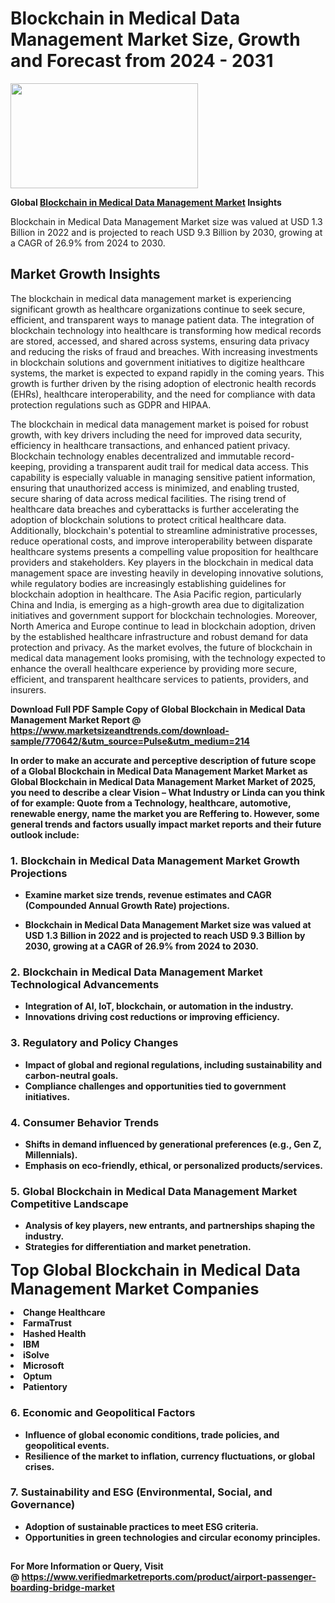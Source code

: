 <H1>Blockchain in Medical Data Management Market Size, Growth and Forecast from 2024 - 2031</H1><img class="aligncenter size-medium wp-image-584254" src="https://thirdeyenews.in/wp-content/uploads/2024/09/Global-Market-Research-300x168.jpeg" alt="" width="300" height="168" /><p><strong>Global&nbsp;<a href="https://www.marketsizeandtrends.com/download-sample/770642/&amp;utm_source=Pulse&amp;utm_medium=214">Blockchain in Medical Data Management Market</a> Insights</strong></p><p>Blockchain in Medical Data Management Market size was valued at USD 1.3 Billion in 2022 and is projected to reach USD 9.3 Billion by 2030, growing at a CAGR of 26.9% from 2024 to 2030.</p><p><h2>Market Growth Insights</h2> <p>The blockchain in medical data management market is experiencing significant growth as healthcare organizations continue to seek secure, efficient, and transparent ways to manage patient data. The integration of blockchain technology into healthcare is transforming how medical records are stored, accessed, and shared across systems, ensuring data privacy and reducing the risks of fraud and breaches. With increasing investments in blockchain solutions and government initiatives to digitize healthcare systems, the market is expected to expand rapidly in the coming years. This growth is further driven by the rising adoption of electronic health records (EHRs), healthcare interoperability, and the need for compliance with data protection regulations such as GDPR and HIPAA.</p> <p><strong></strong></p> <p>The blockchain in medical data management market is poised for robust growth, with key drivers including the need for improved data security, efficiency in healthcare transactions, and enhanced patient privacy. Blockchain technology enables decentralized and immutable record-keeping, providing a transparent audit trail for medical data access. This capability is especially valuable in managing sensitive patient information, ensuring that unauthorized access is minimized, and enabling trusted, secure sharing of data across medical facilities. The rising trend of healthcare data breaches and cyberattacks is further accelerating the adoption of blockchain solutions to protect critical healthcare data. Additionally, blockchain's potential to streamline administrative processes, reduce operational costs, and improve interoperability between disparate healthcare systems presents a compelling value proposition for healthcare providers and stakeholders. Key players in the blockchain in medical data management space are investing heavily in developing innovative solutions, while regulatory bodies are increasingly establishing guidelines for blockchain adoption in healthcare. The Asia Pacific region, particularly China and India, is emerging as a high-growth area due to digitalization initiatives and government support for blockchain technologies. Moreover, North America and Europe continue to lead in blockchain adoption, driven by the established healthcare infrastructure and robust demand for data protection and privacy. As the market evolves, the future of blockchain in medical data management looks promising, with the technology expected to enhance the overall healthcare experience by providing more secure, efficient, and transparent healthcare services to patients, providers, and insurers. <p><strong></p><p><span class=""><strong>Download Full PDF Sample Copy of Global Blockchain in Medical Data Management Market Report</strong> @ <a href="https://www.marketsizeandtrends.com/download-sample/770642/&amp;utm_source=Pulse&amp;utm_medium=214" target="_blank">https://www.marketsizeandtrends.com/download-sample/770642/&amp;utm_source=Pulse&amp;utm_medium=214</a></span></p><p>In order to make an accurate and perceptive description of future scope of a Global&nbsp;Blockchain in Medical Data Management Market Market as Global&nbsp;Blockchain in Medical Data Management Market Market of 2025, you need to describe a clear Vision &ndash; What Industry or Linda can you think of for example: Quote from a Technology, healthcare, automotive, renewable energy, name the market you are Reffering to. However, some general trends and factors usually impact market reports and their future outlook include:</p><h3>1.&nbsp;<strong>Blockchain in Medical Data Management Market Growth Projections</strong></h3><ul><li>Examine market size trends, revenue estimates and CAGR (Compounded Annual Growth Rate) projections.</li><li><p>Blockchain in Medical Data Management Market size was valued at USD 1.3 Billion in 2022 and is projected to reach USD 9.3 Billion by 2030, growing at a CAGR of 26.9% from 2024 to 2030.</p></li></ul><h3>2.&nbsp;<strong>Blockchain in Medical Data Management Market Technological Advancements</strong></h3><ul><li>Integration of AI, IoT, blockchain, or automation in the industry.</li><li>Innovations driving cost reductions or improving efficiency.</li></ul><h3>3.&nbsp;<strong>Regulatory and Policy Changes</strong></h3><ul><li>Impact of global and regional regulations, including sustainability and carbon-neutral goals.</li><li>Compliance challenges and opportunities tied to government initiatives.</li></ul><h3>4.&nbsp;<strong>Consumer Behavior Trends</strong></h3><ul><li>Shifts in demand influenced by generational preferences (e.g., Gen Z, Millennials).</li><li>Emphasis on eco-friendly, ethical, or personalized products/services.</li></ul><h3>5.&nbsp;<strong>Global Blockchain in Medical Data Management Market Competitive Landscape</strong></h3><ul><li>Analysis of key players, new entrants, and partnerships shaping the industry.</li><li>Strategies for differentiation and market penetration.</li></ul><p data-pm-slice="1 1 []"><span style="color: inherit; font-family: inherit; font-size: 25px;">Top Global Blockchain in Medical Data Management Market Companies</span></p><div class="" data-test-id=""><p><li>Change Healthcare</li><li> FarmaTrust</li><li> Hashed Health</li><li> IBM</li><li> iSolve</li><li> Microsoft</li><li> Optum</li><li> Patientory</li></p></div><h3>6.&nbsp;<strong>Economic and Geopolitical Factors</strong></h3><ul><li>Influence of global economic conditions, trade policies, and geopolitical events.</li><li>Resilience of the market to inflation, currency fluctuations, or global crises.</li></ul><h3>7.&nbsp;<strong>Sustainability and ESG (Environmental, Social, and Governance)</strong></h3><ul><li>Adoption of sustainable practices to meet ESG criteria.</li><li>Opportunities in green technologies and circular economy principles.</li></ul><h2><strong style="font-size: 14px;">For More Information or Query, Visit @&nbsp;</strong><a style="background-color: #ffffff; font-size: 14px;" href="https://www.marketsizeandtrends.com/report/blockchain-in-medical-data-management-market/" target="_blank">https://www.verifiedmarketreports.com/product/airport-passenger-boarding-bridge-market</a></h2>
